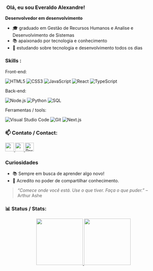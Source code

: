 ### ​ Olá, eu sou Everaldo Alexandre!

**Desenvolvedor em desenvolvimento**

- 🎓 graduado em Gestão de Recursos Humanos e Analise e Desenvolvimento de Sistemas
- 📚 apaixonado por tecnologia e conhecimento
- 🌱 estudando sobre tecnologia e desenvolvimento todos os dias

### Skills :

Front-end:

![HTML5](https://skillicons.dev/icons?i=html)
![CSS3](https://skillicons.dev/icons?i=css)
![JavaScript](https://skillicons.dev/icons?i=js)
![React](https://skillicons.dev/icons?i=react)
![TypeScript](https://skillicons.dev/icons?i=ts)

Back-end:

![Node.js](https://skillicons.dev/icons?i=nodejs)
![Python](https://skillicons.dev/icons?i=python)
![SQL](https://skillicons.dev/icons?i=postgres)

Ferramentas / tools:

![Visual Studio Code](https://skillicons.dev/icons?i=vscode)
![Git](https://skillicons.dev/icons?i=git)
![Next.js](https://skillicons.dev/icons?i=next)

###  :mailbox: Contato / Contact:

<div> 
    <a href="https://www.linkedin.com/in/everaldo-alexandre-9a36a8192/" target="_blank">
        <img height="28em" src="https://img.shields.io/badge/LinkedIn-0077B5?style=for-the-badge&logo=linkedin&logoColor=white" target="_blank">
    </a> 
    <a href="mailto:everaldo.ubuntu@gmail.com">
        <img height="28em" src="https://img.shields.io/badge/-Gmail-%23333?style=for-the-badge&logo=gmail&logoColor=white" target="_blank">
    </a> 
    <a href="https://everaldoalexandre.github.io/" target="_blank">
        <img height="28em" src="https://img.shields.io/badge/Portfolio-%23000000.svg?style=for-the-badge&logo=firefox&logoColor=%23FF7139" alt="Portfolio" target="_blank">
    </a>
</div>

###  Curiosidades

- 📚 Sempre em busca de aprender algo novo!
- 🤝 Acredito no poder de compartilhar conhecimento.

> _“Comece onde você está. Use o que tiver. Faça o que puder.”_ – Arthur Ashe


###  :bar_chart: Status / Stats:
<div align="center">
  <a href="https://github.com/everaldoalexandre">
    <img height="150em" src="https://github-readme-stats.vercel.app/api?username=everaldoalexandre&show_icons=true&theme=tokyonight&include_all_commits=true&count_private=true"/>

  <img height="150em" src="https://github-readme-stats.vercel.app/api/top-langs/?username=everaldoalexandre&layout=compact&langs_count=7&theme=tokyonight"/>
</div>

